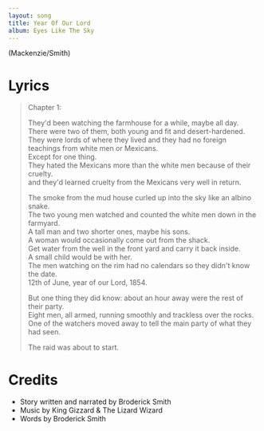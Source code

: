 ```yaml
---
layout: song
title: Year Of Our Lord
album: Eyes Like The Sky
---
```


(Mackenzie/Smith)

# Lyrics

> Chapter 1:
>  
> They'd been watching the farmhouse for a while, maybe all day.  
> There were two of them, both young and fit and desert-hardened.  
> They were lords of where they lived and they had no foreign teachings from white men or Mexicans.  
> Except for one thing.  
> They hated the Mexicans more than the white men because of their cruelty.  
> and they'd learned cruelty from the Mexicans very well in return.  
>  
> The smoke from the mud house curled up into the sky like an albino snake.  
> The two young men watched and counted the white men down in the farmyard.  
> A tall man and two shorter ones, maybe his sons.  
> A woman would occasionally come out from the shack.  
> Get water from the well in the front yard and carry it back inside.  
> A small child would be with her.  
> The men watching on the rim had no calendars so they didn't know the date.  
> 12th of June, year of our Lord, 1854.  
>  
> But one thing they did know: about an hour away were the rest of their party.  
> Eight men, all armed, running smoothly and trackless over the rocks.  
> One of the watchers moved away to tell the main party of what they had seen.  
>  
> The raid was about to start.  

# Credits

* Story written and narrated by Broderick Smith
* Music by King Gizzard & The Lizard Wizard 
* Words by Broderick Smith 
